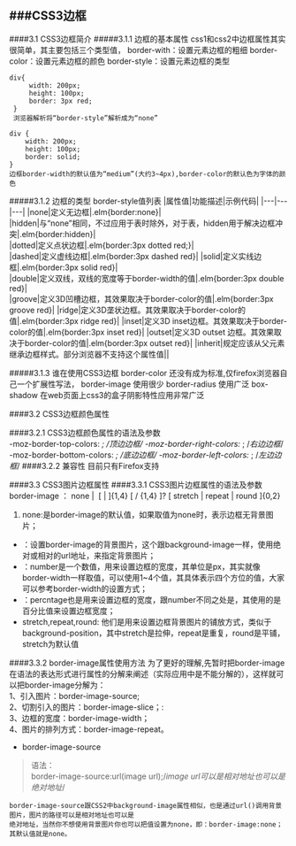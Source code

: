 ###CSS3边框
---
####3.1 CSS3边框简介
#####3.1.1 边框的基本属性
    css1和css2中边框属性其实很简单，其主要包括三个类型值，
    border-with：设置元素边框的粗细
    border-color：设置元素边框的颜色
    border-style：设置元素边框的类型
    
    
    div{
         width: 200px;
         height: 100px;
         border: 3px red;
     }
     浏览器解析将“border-style”解析成为“none”
            
    div {
        width: 200px;
        height: 100px;
        border: solid;
    }
    边框border-width的默认值为“medium”(大约3~4px),border-color的默认色为字体的颜色
#####3.1.2 边框的类型
    border-style值列表
|属性值|功能描述|示例代码|
|---|---|---|
|none|定义无边框|.elm{border:none}|  
|hidden|与“none”相同，不过应用于表时除外，对于表，hidden用于解决边框冲突|.elm{border:hidden}|  
|dotted|定义点状边框|.elm{border:3px dotted red;}|  
|dashed|定义虚线边框|.elm{border:3px dashed red}|
|solid|定义实线边框|.elm{border:3px solid red}|  
|double|定义双线，双线的宽度等于border-width的值|.elm{border:3px double red}|  
|groove|定义3D凹槽边框，其效果取决于border-color的值|.elm{border:3px groove red}|
|ridge|定义3D垄状边框。其效果取决于border-color的值|.elm{border:3px ridge red}|
|inset|定义3D inset边框。其效果取决于border-color的值|.elm{border:3px inset red}|
|outset|定义3D outset 边框。其效果取决于border-color的值|.elm{border:3px outset red}|
|inherit|规定应该从父元素继承边框样式。部分浏览器不支持这个属性值||

#####3.1.3 谁在使用CSS3边框
    border-color 还没有成为标准,仅firefox浏览器自己一个扩展性写法，
    border-image 使用很少
    border-radius 使用广泛
    box-shadow 在web页面上css3的盒子阴影特性应用非常广泛
    
####3.2 CSS3边框颜色属性

####3.2.1 CSS3边框颜色属性的语法及参数    
     -moz-border-top-colors: <color> <color> <color>*; /*顶边边框*/
      -moz-border-right-colors:<color> <color> <color>*; /*右边边框*/
      -moz-border-bottom-colors: <color> <color> <color>*; /*底边边框*/
      -moz-border-left-colors: <color> <color> <color>*; /*左边边框*/ 
####3.2.2 兼容性
      目前只有Firefox支持
      
####3.3 CSS3图片边框属性
####3.3.1 CSS3图片边框属性的语法及参数
    border-image ： none | <image> [ <number> | <percentage>]{1,4} [ / <border-width>{1,4} ]? [ stretch | repeat | round ]{0,2}
    
  1. none:是border-image的默认值，如果取值为none时，表示边框无背景图片；
  * <image>：设置border-image的背景图片，这个跟background-image一样，使用绝对或相对的url地址，来指定背景图片；
  * <number>：number是一个数值，用来设置边框的宽度，其单位是px，其实就像border-width一样取值，可以使用1~4个值，其具体表示四个方位的值，大家可以参考border-width的设置方式；
  * <percntage>：percntage也是用来设置边框的宽度，跟number不同之处是，其使用的是百分比值来设置边框宽度；
  * stretch,repeat,round: 他们是用来设置边框背景图片的铺放方式，类似于background-position，其中stretch是拉伸，repeat是重复，round是平铺，stretch为默认值
 
####3.3.2 border-image属性使用方法
    为了更好的理解,先暂时把border-image在语法的表达形式进行属性的分解来阐述（实际应用中是不能分解的），这样就可以把border-image分解为：    
    1、引入图片：border-image-source;    
    2、切割引入的图片：border-image-slice；:    
    3、边框的宽度：border-image-width；    
    4、图片的排列方式：border-image-repeat。
    
* border-image-source    
>语法：    
>border-image-source:url(image url);/*image url可以是相对地址也可以是绝对地址*/    
          
    border-image-source跟CSS2中background-image属性相似，也是通过url()调用背景图片，图片的路径可以是相对地址也可以是
    绝对地址，当然你不想使用背景图片你也可以把值设置为none，即：border-image:none；其默认值就是none。
    
      
    



